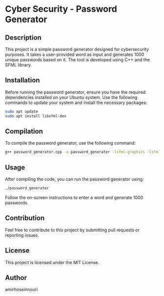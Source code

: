 # Cyber Security - Password Generator

## Description
This project is a simple password generator designed for cybersecurity purposes. It takes a user-provided word as input and generates 1000 unique passwords based on it. The tool is developed using C++ and the SFML library.

## Installation
Before running the password generator, ensure you have the required dependencies installed on your Ubuntu system. Use the following commands to update your system and install the necessary packages:

```sh
sudo apt update
sudo apt install libsfml-dev
```

## Compilation
To compile the password generator, use the following command:

```sh
g++ password_generator.cpp -o password_generator -lsfml-graphics -lsfml-window -lsfml-system
```

## Usage
After compiling the code, you can run the password generator using:

```sh
./password_generator
```

Follow the on-screen instructions to enter a word and generate 1000 passwords.

## Contribution
Feel free to contribute to this project by submitting pull requests or reporting issues.

## License
This project is licensed under the MIT License.

## Author
amirhoseinnouri 

